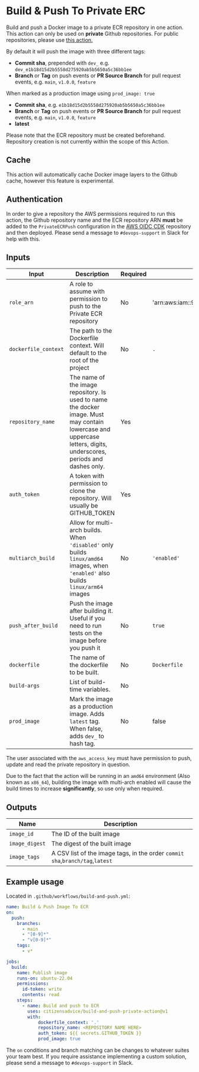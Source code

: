 # Build & Push To Private ERC

Build and push a Docker image to a private ECR repository in one action. This action can only be used on **private** Github repositories. For public repositories, please use [this action.](https://github.com/citizensadvice/build-and-push-action)

By default it will push the image with three different tags:

- **Commit sha**, prepended with `dev_` e.g. `dev_e1b18d15d2b5558d275920ab5b5650a5c36bb1ee`
- **Branch** or **Tag** on push events or **PR Source Branch** for pull request events, e.g. `main`, `v1.0.0`, `feature`

When marked as a production image using `prod_image: true`

- **Commit sha**, e.g. `e1b18d15d2b5558d275920ab5b5650a5c36bb1ee`
- **Branch** or **Tag** on push events or **PR Source Branch** for pull request events, e.g. `main`, `v1.0.0`, `feature`
- **latest**


Please note that the ECR repository must be created beforehand. Repository creation is not currently within the scope of this Action.

## Cache

This action will automatically cache Docker image layers to the Github cache, however this feature is experimental.

## Authentication

In order to give a repository the AWS permissions required to run this action, the Github repository name and the ECR repository ARN **must** be added to the `PrivateECRPush` configuration in the [AWS OIDC CDK](https://github.com/citizensadvice/aws-oidc-cdk) repository and then deployed. Please send a message to `#devops-support` in Slack for help with this.

## Inputs

| Input                | Description                                                                                                                                                         | Required | Default                                         |
| -------------------- | ------------------------------------------------------------------------------------------------------------------------------------------------------------------- | -------- | ----------------------------------------------- |
| `role_arn`           | A role to assume with permission to push to the Private ECR repository                                                                                              | No       | 'arn:aws:iam::979633842206:role/PrivateECRPush' |
| `dockerfile_context` | The path to the Dockerfile context. Will default to the root of the project                                                                                         | No       | `.`                                             |
| `repository_name`    | The name of the image repository. Is used to name the docker image. Must may contain lowercase and uppercase letters, digits, underscores, periods and dashes only. | Yes      |                                                 |
| `auth_token`         | A token with permission to clone the repository. Will usually be GITHUB_TOKEN                                                                                       | Yes      |                                                 |
| `multiarch_build`    | Allow for multi-arch builds. When `'disabled'` only builds `linux/amd64` images, when `'enabled'` also builds `linux/arm64` images                                  | No       | `'enabled'`                                     |
| `push_after_build`   | Push the image after building it. Useful if you need to run tests on the image before you push it                                                                   | No       | `true`                                          |
| `dockerfile`         | The name of the dockerfile to be built.         | No       | `Dockerfile`                                    |
| `build-args`         | List of build-time variables.   | No       |                                    |
| `prod_image`         | Mark the image as a production image. Adds `latest` tag. When false, adds `dev_` to hash tag.                                                                       | No       | false                                           |

The user associated with the `aws_access_key` must have permission to push, update and read the private repository in question.

Due to the fact that the action will be running in an `amd64` environment (Also known as `x86_64`), building the image with multi-arch enabled will cause the build times to increase **significantly**, so use only when required.

## Outputs

| Name           | Description                                                                   |
| -------------- | ----------------------------------------------------------------------------- |
| `image_id`     | The ID of the built image                                                     |
| `image_digest` | The digest of the built image                                                 |
| `image_tags`   | A CSV list of the image tags, in the order `commit sha`,`branch/tag`,`latest` |

## Example usage

Located in `.github/workflows/build-and-push.yml`:

```yaml
name: Build & Push Image To ECR
on:
  push:
    branches:
      - main
      - "[0-9]*"
      - "v[0-9]*"
    tags:
      - v*

jobs:
  build:
    name: Publish image
    runs-on: ubuntu-22.04
    permissions:
      id-token: write
      contents: read
    steps:
      - name: Build and push to ECR
        uses: citizensadvice/build-and-push-private-action@v1
        with:
            dockerfile_context: '.'
            repository_name: <REPOSITORY NAME HERE>
            auth_token: ${{ secrets.GITHUB_TOKEN }}
            prod_image: true
```

The `on` conditions and branch matching can be changes to whatever suites your team best. If you require assistance implementing a custom solution, please send a message to `#devops-support` in Slack.

